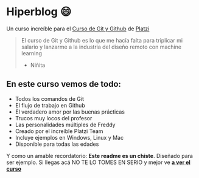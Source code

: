 # Hiperblog 😄
Un curso increíble para el [Curso de Git y Github](http://https://platzi.com/clases/git-github/ "Curso de Git y Github") de [Platzi](http://https://platzi.com/ "Platzi")
>El curso de Git y Github es lo que me hacía falta para triplicar mi salario y lanzarme a la industria del diseño remoto con machine learning
> - Niñita

## En este curso vemos de todo: 
* Todos los comandos de Git
* El flujo de trabajo en Github
* El verdadero amor por las buenas prácticas
* Trucos muy locos del profesor
* Las personalidades múltiples de Freddy
* Creado por el increíble Platzi Team
* Incluye ejemplos en Windows, Linux y Mac
* Disponible para todas las edades


Y como un amable recordatorio: **Este readme es un chiste**. Diseñado para ser ejemplo. Si llegas acá NO TE LO TOMES EN SERIO y mejor ve [**a ver el curso** ](https://platzi.com/clases/git-github/ "a ver el curso ")

